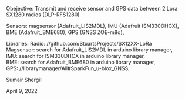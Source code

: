 Obejective:
Transmit and receive sensor and GPS data between 2 Lora SX1280 radios (DLP-RFS1280)

Sensors:
  magsensor (Adafruit_LIS2MDL),
  IMU (Adafruit ISM330DHCX),
  BME (Adafruit_BME680),
  GPS (GNSS ZOE-m8q), 

Libraries:
	Radio: //github.com/StuartsProjects/SX12XX-LoRa              
	Magsensor: search for Adafruit_LIS2MDL in arduino library manager,              
	IMU: search for ISM330DHCX in arduino library manager,                 
	BME: search for Adafruit_BME680 in arduino library manager,                 
	GPS: //librarymanager/All#SparkFun_u-blox_GNSS,
  
Sumair Shergill

April 9, 2022
